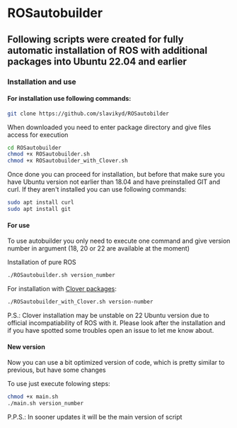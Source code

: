 # ROSautobuilder

## Following scripts were created for fully automatic installation of ROS with additional packages into Ubuntu 22.04 and earlier

### Installation and use

#### For installation use following commands:
```bash
git clone https://github.com/slavikyd/ROSautobilder
```
When downloaded you need to enter package directory and give files access for execution
```bash
cd ROSautobuilder
chmod +x ROSautobuilder.sh
chmod +x ROSautobuilder_with_Clover.sh
```
Once done you can proceed for installation, but before that make sure you have Ubuntu version not earlier than 18.04 and have preinstalled GIT and curl. If they aren't installed you can use following commands:
```bash
sudo apt install curl
sudo apt install git
```

#### For use
To use autobuilder you only need to execute one command and give version number in argument (18, 20 or 22 are available at the moment)

Installation of pure ROS
```bash
./ROSautobuilder.sh version_number
```
For installation with [Clover packages](https://github.com/CopterExpress/clover):
```bash
./ROSautobuilder_with_Clover.sh version-number
```
P.S.: Clover installation may be unstable on 22 Ubuntu version due to official incompatiability of ROS with it. Please look after the installation and if you have spotted some troubles open an issue to let me know about.
#### New version
Now you can use a bit optimized version of code, which is pretty similar to previous, but have some changes

To use just execute folowing steps:
```bash
chmod +x main.sh
./main.sh version_number
```
P.P.S.: In sooner updates it will be the main version of script
